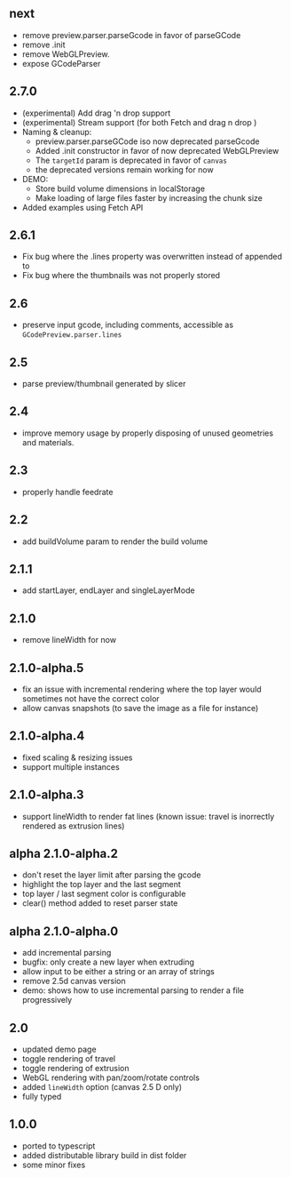 ## next
 - remove preview.parser.parseGcode in favor of parseGCode
 - remove .init
 - remove WebGLPreview. 
 - expose GCodeParser

## 2.7.0
- (experimental) Add drag 'n drop support
- (experimental) Stream support (for both Fetch and drag n drop )
- Naming & cleanup:
     - preview.parser.parseGCode iso now deprecated parseGcode
     - Added .init constructor in favor of now deprecated WebGLPreview
     - The `targetId` param is deprecated in favor of `canvas`
     - the deprecated versions remain working for now
- DEMO:
     - Store build volume dimensions in localStorage
     - Make loading of large files faster by increasing the chunk size
- Added examples using Fetch API

## 2.6.1
- Fix bug where the .lines property was overwritten instead of appended to
- Fix bug where the thumbnails was not properly stored

## 2.6
- preserve input gcode, including comments, accessible as `GCodePreview.parser.lines`
## 2.5
- parse preview/thumbnail generated by slicer

## 2.4
- improve memory usage by properly disposing of unused geometries and materials.

## 2.3
- properly handle feedrate

## 2.2
- add buildVolume param to render the build volume

## 2.1.1
- add startLayer, endLayer and singleLayerMode

## 2.1.0
- remove lineWidth for now

## 2.1.0-alpha.5
- fix an issue with incremental rendering where the top layer would sometimes not have the correct color
- allow canvas snapshots (to save the image as a file for instance)

## 2.1.0-alpha.4
- fixed scaling & resizing issues
- support multiple instances

## 2.1.0-alpha.3
- support lineWidth to render fat lines (known issue: travel is inorrectly rendered as extrusion lines)

## alpha 2.1.0-alpha.2
- don't reset the layer limit after parsing the gcode
- highlight the top layer and the last segment
- top layer / last segment color is configurable
- clear() method added to reset parser state

## alpha 2.1.0-alpha.0
- add incremental parsing
- bugfix: only create a new layer when extruding
- allow input to be either a string or an array of strings
- remove 2.5d canvas version
- demo: shows how to use incremental parsing to render a file progressively


## 2.0
- updated demo page
- toggle rendering of travel 
- toggle rendering of extrusion
- WebGL rendering with pan/zoom/rotate controls
- added `lineWidth` option (canvas 2.5 D only)
- fully typed

## 1.0.0
- ported to typescript
- added distributable library build in dist folder
- some minor fixes
